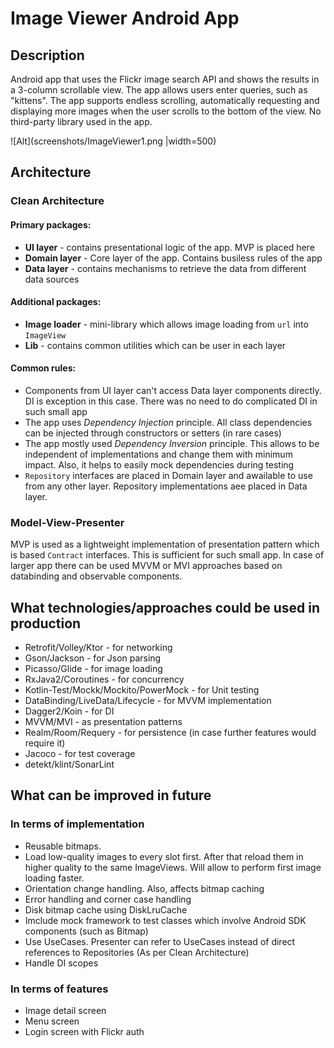 # Image Viewer Android App
## Description
Android app that uses the Flickr image search API and shows the results in a 3-column scrollable view.
The app allows users enter queries, such as "kittens".
The app supports endless scrolling, automatically requesting and displaying more images when the user scrolls to the bottom of the
view.
No third-party library used in the app.

![Alt](screenshots/ImageViewer1.png |width=500)

## Architecture
### Clean Architecture
#### Primary packages:
- **UI layer** - contains presentational logic of the app. MVP is placed here
- **Domain layer** - Core layer of the app. Contains busiless rules of the app
- **Data layer** - contains mechanisms to retrieve the data from different data sources

#### Additional packages:
- **Image loader** - mini-library which allows image loading from `url` into `ImageView`
- **Lib** - contains common utilities which can be user in each layer

#### Common rules:
- Components from UI layer can't access Data layer components directly. DI is exception in this case. There was no need to do complicated DI in such small app
- The app uses *Dependency Injection* principle. All class dependencies can be injected through constructors or setters (in rare cases)
- The app mostly used *Dependency Inversion* principle. This allows to be independent of implementations and change them with minimum impact. Also, it helps to easily mock dependencies during testing
- `Repository` interfaces are placed in Domain layer and awailable to use from any other layer. Repository implementations aee placed in Data layer.

### Model-View-Presenter
MVP is used as a lightweight implementation of presentation pattern which is based `Contract` interfaces. This is sufficient for such small app.
In case of larger app there can be used MVVM or MVI approaches based on databinding and observable components.

## What technologies/approaches could be used in production

- Retrofit/Volley/Ktor - for networking
- Gson/Jackson - for Json parsing
- Picasso/Glide - for image loading
- RxJava2/Coroutines - for concurrency
- Kotlin-Test/Mockk/Mockito/PowerMock - for Unit testing
- DataBinding/LiveData/Lifecycle - for MVVM implementation
- Dagger2/Koin - for DI
- MVVM/MVI - as presentation patterns
- Realm/Room/Requery - for persistence (in case further features would require it)
- Jacoco - for test coverage
- detekt/klint/SonarLint

## What can be improved in future

### In terms of implementation
- Reusable bitmaps.
- Load low-quality images to every slot first. After that reload them in higher quality to the same ImageViews. Will allow to perform first image loading faster.
-  Orientation change handling. Also, affects bitmap caching
- Error handling and corner case handling
- Disk bitmap cache using DiskLruCache
- Imclude mock framework to test classes which involve Android SDK components (such as Bitmap)
- Use UseCases. Presenter can refer to UseCases instead of direct references to Repositories (As per Clean Architecture) 
- Handle DI scopes

### In terms of features
- Image detail screen
- Menu screen
- Login screen with Flickr auth

